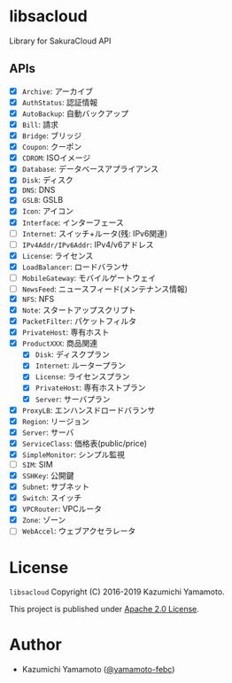 # libsacloud

Library for SakuraCloud API

## APIs

- [x] `Archive`: アーカイブ
- [x] `AuthStatus`: 認証情報
- [x] `AutoBackup`: 自動バックアップ
- [x] `Bill`: 請求
- [x] `Bridge`: ブリッジ
- [x] `Coupon`: クーポン
- [x] `CDROM`: ISOイメージ
- [x] `Database`: データベースアプライアンス
- [x] `Disk`: ディスク
- [x] `DNS`: DNS
- [x] `GSLB`: GSLB
- [x] `Icon`: アイコン
- [x] `Interface`: インターフェース
- [ ] `Internet`: スイッチ+ルータ(残: IPv6関連)
- [ ] `IPv4Addr/IPv6Addr`: IPv4/v6アドレス
- [x] `License`: ライセンス
- [x] `LoadBalancer`: ロードバランサ
- [ ] `MobileGateway`: モバイルゲートウェイ 
- [ ] `NewsFeed`: ニュースフィード(メンテナンス情報)
- [x] `NFS`: NFS
- [x] `Note`: スタートアップスクリプト
- [x] `PacketFilter`: パケットフィルタ
- [x] `PrivateHost`: 専有ホスト
- [x] `ProductXXX`: 商品関連
  - [x] `Disk`: ディスクプラン
  - [x] `Internet`: ルータープラン
  - [x] `License`: ライセンスプラン
  - [x] `PrivateHost`: 専有ホストプラン
  - [x] `Server`: サーバプラン
- [x] `ProxyLB`: エンハンスドロードバランサ
- [x] `Region`: リージョン
- [x] `Server`: サーバ
- [x] `ServiceClass`: 価格表(public/price)
- [x] `SimpleMonitor`: シンプル監視
- [ ] `SIM`: SIM
- [x] `SSHKey`: 公開鍵
- [x] `Subnet`: サブネット
- [x] `Switch`: スイッチ
- [x] `VPCRouter`: VPCルータ
- [x] `Zone`: ゾーン
- [ ] `WebAccel`: ウェブアクセラレータ

# License

  `libsacloud` Copyright (C) 2016-2019 Kazumichi Yamamoto.

  This project is published under [Apache 2.0 License](LICENSE).

# Author

* Kazumichi Yamamoto ([@yamamoto-febc](https://github.com/yamamoto-febc))
